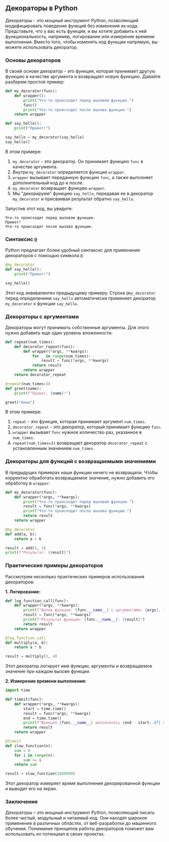 ## Декораторы в Python

Декораторы - это мощный инструмент Python, позволяющий модифицировать поведение функций без изменения их кода. Представьте, что у вас есть функция, и вы хотите добавить к ней функциональность, например, логирование или измерение времени выполнения. Вместо того, чтобы изменять код функции напрямую, вы можете использовать декоратор.

### Основы декораторов

В своей основе декоратор - это функция, которая принимает другую функцию в качестве аргумента и возвращает новую функцию. Давайте разберем простой пример:

```python
def my_decorator(func):
    def wrapper():
        print("Что-то происходит перед вызовом функции.")
        func()
        print("Что-то происходит после вызова функции.")
    return wrapper

def say_hello():
    print("Привет!")

say_hello = my_decorator(say_hello)
say_hello()
```

В этом примере:

1. `my_decorator` - это декоратор. Он принимает функцию `func` в качестве аргумента.
2. Внутри `my_decorator` определяется функция `wrapper`. 
3. `wrapper` вызывает переданную функцию `func`, а также выполняет дополнительный код до и после.
4. `my_decorator` возвращает функцию `wrapper`.
5. Мы "декорируем" функцию `say_hello`, передавая ее в декоратор `my_decorator` и присваивая результат обратно `say_hello`.

Запустив этот код, вы увидите:

```
Что-то происходит перед вызовом функции.
Привет!
Что-то происходит после вызова функции.
```

### Синтаксис `@`

Python предлагает более удобный синтаксис для применения декораторов с помощью символа `@`:

```python
@my_decorator
def say_hello():
    print("Привет!")

say_hello()
```

Этот код эквивалентен предыдущему примеру. Строка `@my_decorator` перед определением `say_hello` автоматически применяет декоратор `my_decorator` к функции `say_hello`.

### Декораторы с аргументами

Декораторы могут принимать собственные аргументы. Для этого нужно добавить еще один уровень вложенности:

```python
def repeat(num_times):
    def decorator_repeat(func):
        def wrapper(*args, **kwargs):
            for _ in range(num_times):
                result = func(*args, **kwargs)
            return result
        return wrapper
    return decorator_repeat

@repeat(num_times=3)
def greet(name):
    print(f"Привет, {name}!")

greet("Анна")
```

В этом примере:

1. `repeat` - это функция, которая принимает аргумент `num_times`.
2. `decorator_repeat` - это декоратор, который принимает функцию `func`.
3. `wrapper` вызывает `func` нужное количество раз, указанное в `num_times`.
4. `repeat(num_times=3)` возвращает декоратор `decorator_repeat` с установленным значением `num_times`.

### Декораторы для функций с возвращаемыми значениями

В предыдущих примерах наши функции ничего не возвращали. 
Чтобы корректно обработать возвращаемое значение, нужно добавить его обработку в `wrapper`:

```python
def my_decorator(func):
    def wrapper(*args, **kwargs):
        print("Что-то происходит перед вызовом функции.")
        result = func(*args, **kwargs)
        print("Что-то происходит после вызова функции.")
        return result
    return wrapper

@my_decorator
def add(a, b):
    return a + b

result = add(2, 3)
print(f"Результат: {result}")
```

### Практические примеры декораторов

Рассмотрим несколько практических примеров использования декораторов:

**1. Логирование:**

```python
def log_function_call(func):
    def wrapper(*args, **kwargs):
        print(f"Вызов функции: {func.__name__} с аргументами: {args}, {kwargs}")
        result = func(*args, **kwargs)
        print(f"Результат функции: {func.__name__}: {result}")
        return result
    return wrapper

@log_function_call
def multiply(a, b):
    return a * b

result = multiply(3, 4)
```

Этот декоратор логирует имя функции, аргументы и возвращаемое значение при каждом вызове функции.

**2. Измерение времени выполнения:**

```python
import time

def timeit(func):
    def wrapper(*args, **kwargs):
        start = time.time()
        result = func(*args, **kwargs)
        end = time.time()
        print(f"Функция {func.__name__} выполнялась {end - start:.4f} секунд.")
        return result
    return wrapper

@timeit
def slow_function(n):
    sum = 0
    for i in range(n):
        sum += i
    return sum

result = slow_function(1000000)
```

Этот декоратор измеряет время выполнения декорированной функции и выводит его на экран.

### Заключение

Декораторы – это мощный инструмент Python, позволяющий писать более чистый, модульный и читаемый код. Они находят широкое применение в различных областях, от веб-разработки до машинного обучения. Понимание принципов работы декораторов поможет вам использовать их потенциал в своих проектах. 
